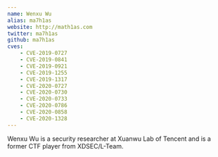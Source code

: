 ```yaml
---
name: Wenxu Wu
alias: ma7h1as
website: http://math1as.com
twitter: ma7h1as
github: ma7h1as
cves:
    - CVE-2019-0727
    - CVE-2019-0841
    - CVE-2019-0921
    - CVE-2019-1255
    - CVE-2019-1317
    - CVE-2020-0727
    - CVE-2020-0730
    - CVE-2020-0733
    - CVE-2020-0786
    - CVE-2020-0858
    - CVE-2020-1328
---
```

Wenxu Wu is a security researcher at Xuanwu Lab of Tencent and is a former CTF player from XDSEC/L-Team.
